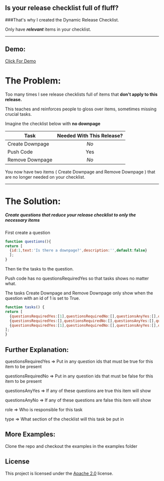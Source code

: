 ## Is your release checklist full of fluff?

###That's why I created the Dynamic Release Checklist.

Only have **_relevant_** items in your checklist.

------

## Demo:

<a href="https://cdn.rawgit.com/clickthisnick/dynamic-release-checklist/8cb1bcc6/dist/examples/jira-release-checklist/checklist.html" target="_blank"> Click For Demo</a>


# The Problem:

Too many times I see release checklists full of items that **don't apply to this release.**

This teaches and reinforces people to gloss over items, sometimes missing crucial tasks.

Imagine the checklist below with **no downpage**

| Task                   | Needed With This Release?  |
| -------------| :-----:|
| Create Downpage     | *No* |
| Push Code      |    Yes |
| Remove Downpage |     *No* |

You now have two items ( Create Downpage and Remove Downpage ) that are no longer needed on your checklist.

-----

# The Solution:

##### Create questions that reduce your release checklist to only the _necessary_ items

First create a question

```javascript
function questions(){
return [
  {id:1,text:'Is there a downpage?',description:'',default:false}
  ];
}
```

Then tie the tasks to the question.

Push code has no questionsRequiredYes so that tasks shows no matter what.

The tasks Create Downpage and Remove Downpage only show when the question with an id of 1 is set to True.

```javascript
function tasks() {
return [
  {questionsRequiredYes:[1],questionsRequiredNo:[],questionsAnyYes:[],questionsAnyNo:[],role:'Developer',type:'Release',task:'Create Downpage'},
  {questionsRequiredYes:[],questionsRequiredNo:[],questionsAnyYes:[],questionsAnyNo:[],role:'Developer',type:'Release',task:'Push Code'},
  {questionsRequiredYes:[1],questionsRequiredNo:[],questionsAnyYes:[],questionsAnyNo:[],role:'Developer',type:'Release',task:'Remove Downpage'}
];
}
```



## Further Explanation:
questionsRequiredYes => Put in any question ids that must be true for this item to be present

questionsRequiredNo => Put in any question ids that must be false for this item to be present

questionsAnyYes => If any of these questions are true this item will show

questionsAnyNo => If any of these questions are false this item will show

role => Who is responsible for this task

type => What section of the checklist will this task be put in


## More Examples:

Clone the repo and checkout the examples in the examples folder

## License

This project is licensed under the [Apache 2.0](LICENSE) license.
